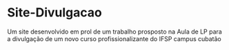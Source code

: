 # Site-Divulgacao
Um site desenvolvido em prol de um trabalho prosposto na Aula de LP para a divulgação de um novo curso profissionalizante do IFSP campus cubatão

